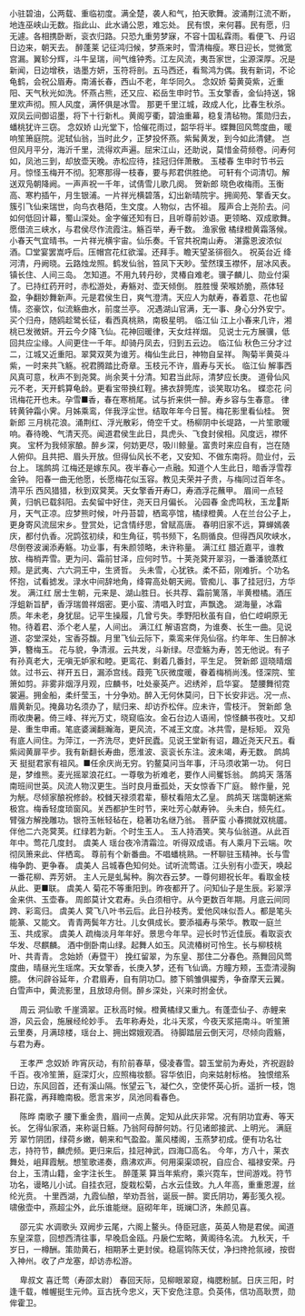 <!-- { "loadSidebar": true } -->
小驻碧油，公两载、重临初度。满全楚，袭人和气，拍天歌舞。波涌荆江流不断，地连巫峡山无数。指此山、此水诵公恩，难忘处。 
民有恨，来何暮。民有愿，归无遽。各相携卧断，衮衣归路。只恐九重劳梦寐，不容十国私霖雨。看便飞、丹诏日边来，朝天去。 
醉蓬莱
记征鸿归候，梦燕来时，雪清梅瘦。寒日迎长，觉微宽宫漏。翼轸分辉，斗牛呈瑞，间气维钟秀。江左风流，夷吾家世，尘源深厚。况是新闻，日边增秩，诰墨方妍，玉符将剖。五马西还，看鸳鸿为偶。我有新词，不论龟鹤，会祝公眉寿。南浦长春，西山不老，年华同久。 
念奴娇
菊黄萸紫，近重阳、天气秋光如洗。怀燕占熊，还又应、崧岳生申时节。玉女擎香，金仙持送，锦里欢声彻。照人风度，满怀俱是冰雪。 
那更千里江城，政成人化，比春生秋杀。双凤云间御诏墨，将下十行新札。黄阁亨衢，碧油重幕，稳复清毡物。策勋归去，蟠桃犹许三窃。 
念奴娇
山光堂下，恰催花雨过，韶华将半。蝶舞回风莺度曲，暖响笙箫庭院。泥轼仙翁，当时此夕，正梦投怀燕。紫髯黄发，到今如此清健。 
岂但风月平分，海沂千里，流得欢声遍。屈宋江山，还助说，莫惜金荷频卷。问寿何如，凤池三到，却放壶天晚。赤松应待，挂冠归伴萧散。 
玉楼春
生申时节书云月。惊怪玉梅开不彻。犯寒那得一枝春，要与邦君供胜绝。 
可轩有个词清切。解送双凫朝降阙。一声声祝一千年，试倩雪儿歌几阕。 
贺新郎
晓色收梅雨。玉衡高、寒杓插午，月生银浦。一片祥光横碧落，幻出新晴院宇。拥阆苑、擎香天女。簇引飞仙来瑞世，向鸟衣巷陌，生文度。人物似，古怀祖。 
履声合上尧阶去。问如何低回计幕，蜀山深处。金字催还知有日，且听尊前妙语。更领略、双成歌舞。愿借流三峡水，与君侯尽作流霞注。觞百举，寿千数。 
渔家傲
橘绿橙黄霜落候。小春天气宜晴书。一片祥光横宇宙。仙乐奏。千官共祝南山寿。 
湛露恩波浓似酒。□堂宴罢嵩呼后。压帽宫花红欲溜。还拜手。瞻天望圣徘徊久。 
祝英台近
绛河清，丹阙晓。云路烛龙照。鹤发仙翁，笞凤下天眇。莹然璞玉襟怀，层冰风表。镇长住、人间三岛。 
怎知道。不用九转丹砂，灵椿自难老。骥子麟儿、勋业付渠了。已持红药开时，赤松游处，寿觞对、壶天倾倒。 
胜胜慢
荣喉娇脆，燕体轻盈，争翻妙舞新声。元是君侯生日，爽气澄清。天应人为献寿，春着意、花也留情。恣豪饮，似流觞曲水，前度兰亭。 
况遇湖山官满，无一事、身心分外安宁。买个归舟，随鸥趁鹭长征，看西真桃熟，南极星明。 
临江仙
江上小春来几许，湘桃已发微妍。开云今夕降飞仙。花神回暖律，天女炷祥烟。 
见说士元方展骥，低回共应尘缘。人间更住一千年。却骑丹凤去，归到五云边。 
临江仙
秋色三分才过二，江城又近重阳。翠蓂双荚为谁芳。梅仙生此日，神物自呈祥。 
陶菊半黄萸斗紫，一时来共飞觞。祝君腾踏比奇章。玉枝元不许，眉寿与天长。 
临江仙
解事西风真可意，秋声不到尧蓂。尚余荚十分清。知君当此际，清梦应长庚。 
道骨仙风元不老，天开鹤算龟龄。更看宝带换红鞓。拂衣辞筦库，谈笑取功名。 
蝶恋花
问讯梅花开也未。孕雪■香，春在寒梢尾。试与折来供一醉。寿乡容与生春意。 
律转黄钟霜小霁。月姊乘鸾，伴我浮尘世。结取年年今日誓。梅花影里看仙桂。 
贺新郎
三月桃花浪。涌荆红、浮光散彩，倚空千丈。杨柳阴中长堤路，一片笙歌暖响。春待晚、气清天亮。闻道君侯生此日，具虎头、飞食封侯相。风度远，襟怀爽。 
宝杯为我倾家酿。醉乡深，何妨更尽，吸川鲸量。富贵时来应自有，岂在随人俯仰。且共把、眉头开放。但得仙风长不老，又安知、不做东南将。勋业付，云台上。 
瑞鹧鸪
江梅还是嫁东风。夜半春心一点融。知道个人生此日，暗香浮雪荐金钟。 
阳春一曲无他愿，长愿梅花似玉容。教见夫荣并子贵，与梅同过百年冬。 
清平乐
西风猎猎，秋到双蓂荚。天女擎香开寿□，寿酒浮花蘸甲。 
眉间一点轻黄，归帆已载斜阳。去矣留中好住，尧天日月偏长。 
沁园春
金虎鸣秋，玉龙斯月，天气正凉。应梦熊时候，叶丹苔碧，栖鸾亭馆，橘绿橙黄。人在兰台公子上，更身寄风流屈宋乡。登赏处，记含情纾思，曾赋高唐。 
春明旧家不远，算蝉嫣袭庆，都付仇香。况鹍弦初续，和生角征，鹗书频下，名厕循良。但得西风吹峡水，尽倒卷波澜添寿觞。功业事，有朱颜领略，未许称量。 
满江红
腊近嘉平，谁教放、梅梢弄雪。更为问、霜前甘泽，应何时节。十荚尧蓂开翠羽，一番潘貌蒸红颊。是武夷、六六洞王中，生贤哲。 
头未雪，心犹铁。柔不茹，刚难折。个功名怀抱，试看摅发。渌水中间辞地角，绛霄高处朝天阙。管痴儿、事了挂冠归，方华发。 
满江红
居士生朝，元来是、湖山胜日。长共荐、霜前篱落，半黄橙橘。酒压浮蛆新旨酽，香浮瑞兽祥烟密。更小蛮、清唱入时宜，声飘逸。 
湖海量，冰霜质。年未老，身犹屈。记平生操履，几曾亏失。季野阳秋虽有自，伯仁崆峒原无物。待着君、添个老人星，人间出。 
满江红
解语宫商，为谁奏、长生一曲。见说道、宓堂深处，宝香芬馥。月里飞仙云际下，乘鸾来伴凫仙宿。约年年、生日醉冰笋，簪梅玉。 
花与貌，争清淑。云共发，斗新绿。尽壶觞为寿，苦无他说。有子有孙真老大，无嗔无妒家和睦。更鸾花、剩着几番封，平生足。 
贺新郎
逗晓晴烟敛。过书云、祥开五日，漏添宫线。葭莞飞灰微度暖，眷着梅梢尚浅。怪深院、笙箫如剪。非雾非烟浮月观，应麟书，吐处豪英产。迟绣斧，启华宴。 
楚腰舞彻霓裳遍。拥金船，柔纤莹玉，十分争劝。醉入无何休莫问，日下长安非远。况一点、眉黄新见。掩鼻功名须办了，赋归来、却访乔松伴。应未许，雪枝汗。 
贺新郎
急雨收庚暑。倚三峰、祥光万丈，晓窥临汝。金石台边人语闹，惊怪麟书夜吐。又却是、重生申甫。笔底婆澜翻瀚海，更风流，不减王文度。冰共雪，是标矩。 
双凫有底人间住。为萍江，一齐洗尽，吏奸民蠹。见说王堂新有诏，趣近尧天尺五。看紫闼黄扉平步。我有新翻长寿曲，愿淮波、衮衮长东注。波未竭，寿无数。 
鹧鸪天
挺挺君家有祖风。■任余庆尚无穷。钓鳌莫问当年事，汗马须收第一功。 
何日是，梦维熊。麦光摇翠浪花红。一尊敬为祈难老，要作人间矍铄翁。 
鹧鸪天
落落南班间世英。风流人物汉更生。当时良月垂孤处，天女惊香下广庭。 
鲸作量，兕为觥。尽倾家酿祝修龄。校雠天禄须君辈，藜杖看陪太乙皇。 
鹧鸪天
瑞霭朝迷紫极宫。梅香轻度琐窗风。关西都护生时节，来吐芳心献寿钟。 
头未白，频先红。臂强方解挽雕功。银符玉帐轻毡在，稳著功名继乃翁。 
菩萨蛮
小春撋就双桃靥。伴他二六尧蓂荚。红绿若为新。个时生玉人。 
玉人持酒笑。笑与仙翁道。从此百年中。莺花几度封。 
虞美人
瑶台夜冷清霜泣。听得双成语。有人乘月下云端。吹彻凤箫来此、伴栖鸾。 
尊前有个新番曲。不唱蟠桃熟。一杯聊驻玉精神。长与雪梅争韵、更争春。 
虞美人
吕城春色知何处。试听流莺语。江头别有小壶天，唤起一番花柳、弄芳妍。 
主人元是虬髯种。胸次吞云梦。一尊何翅祝长年。看取金枝从此、更■联。 
虞美人
菊花不等重阳到。昨夜都开了。问知仙子是生辰。彩翠浮金来供、玉壶春。 
周郎莫计文君寿。头白须相守。从今更数百年期。月底云间同跨、彩鸾归。 
虞美人
蓂飞八叶书云后。此日孙枝秀。爱他风味似吾人。都是笔头能篆、又能文。 
青青两鬓年方壮。儿女俱成长。要添福寿与荣华。教取一庭兰玉、共成家。 
虞美人
疏梅淡月年年好。景思今年早。迎长时节近佳辰。看取衮衣华发、尽麒麟。 
酒中倒卧南山绿。起舞人如玉。风流椿树可怜生。长与柳枝桃叶、共青青。 
念始娇（寿暨干）
挽红留翠，为东皇、那住二分春色。燕舞回风莺度曲，晴昼光生瑶席。天女擎香，长庚入梦，还有飞仙谪。方瞳方颊，玉壶清浸胸臆。 
休问辟谷延年，介君眉寿，自有阴功□。膝下鹓雏俱擢秀，争奋摩天云翼。白雪声中，黄流影里，且放琼舟侧。醉乡深处，兴来时拊金伏。 

　
周云
洞仙歌
千崖滴翠。正秋高时候。橙黄橘绿又重九。有蓬壶仙子、赤鲤来游，风云会，施展经纶妙手。 
去年称寿处，北斗天浆，今夜天浆挹南斗。听笙箫云里奏，月满琼楼，瑶台上、拥出嫦娥观酒。 
待脚踏层云倒天河，尽倾向霞觞，与君为寿。 

　
王孝严
念奴娇
昨宵灰动，有阶前春草，侵凌春雪。碧玉堂前为寿处，齐祝遐龄千百。夜冷笙箫，庭深灯火，应照梅妆额。容华依旧，向来姑射标格。 
独恨绾系日边，东风回首，还有溪山隔。怅望云飞，凝伫久，空使怀英心折。遥折一枝，饱斟花露，再拜瞻南极。愿言来岁，凤池同看春色。 

　
陈晔
南歌子
腰下重金贵，眉间一点黄。定知从此庆非常。况有阴功宜寿、等天长。 
乞得仙家酒，来称诞日觞。乃翁阿母醉何妨。行见诸郎接武、上明光。 
满庭芳
翠竹阴团，绿荷乡嫩，朝来和气盈盈。薰风楼阁，玉燕梦初成。便有功名壮志，持符节，麟虎频。更归来后，挂冠神武，四海□高名。 
今年，方八十，莱衣舞处，岨拜霞觥。想笙歌递奏，鼎沸欢声。何用渠渠颂祝，自应合、福禄安荣。丹台上，玉清山籍，金字注长生。 
醉蓬莱
算当年紫府，乘兴霓车，世间游戏。符节功名，谩略儿小试。自挂衣冠，旋栽松菊，占水云佳致。九人年高，重重恩渥，丝纶光贲。 
十里西湖，九霞仙酿，举劝吾翁，诞辰一醉。窦氏阴功，筹彭笺久视。啸傲壶中，燕超尘外，此乐谁能继。庭砌年年，斑斓□济，朱颜见喜。 

　
邵元实
水调歌头
双阙步云尾，六阁上鳌头。侍臣冠底，英英人物是君侯。闻道东皇深意，回想西清往事，早晚启金瓯。丹扆伫宏略，黄阁待名流。 
九秋天，千岁日，一樽酬。策勋黄石，相期茅土更封侯。稳扈钩陈天仗，净扫搀抢氛祲，按辔入神州。收了卢龙塞，却访赤松游。 

　
卑叔文
喜迁莺（寿邵太尉）
春回天际，见柳眼翠窥，梅腮粉腻。日庆三阳，时逢千载，帷幄挺生元帅。亘古抚今忠义，天下安危注意。负英伟，信功高耿贾，勋侔霍卫。 
